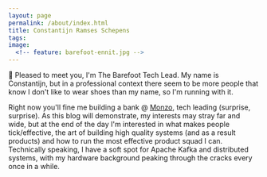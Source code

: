```yaml
---
layout: page
permalink: /about/index.html
title: Constantijn Ramses Schepens
tags:
image:
  <!-- feature: barefoot-ennit.jpg -->
---
```


👋 Pleased to meet you, I'm The Barefoot Tech Lead. My name is Constantijn, but in a professional context there seem to be more people that know I don't like to wear shoes than my name, so I'm running with it.

Right now you'll fine me building a bank @ [Monzo](https://monzo.com), tech leading (surprise, surprise). As this blog will demonstrate, my interests may stray far and wide, but at the end of the day I'm interested in what makes people tick/effective, the art of building high quality systems (and as a result products) and how to run the most effective product squad I can. Technically speaking, I have a soft spot for Apache Kafka and distributed systems, with my hardware background peaking through the cracks every once in a while.
